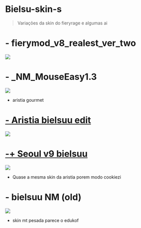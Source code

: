 # Bielsu-skin-s
> Variações da skin do fieryrage e algumas ai 
# - fierymod_v8_realest_ver_two
![](https://media.discordapp.net/attachments/848912199287308371/915044000493338685/Screenshot_74.png?width=1203&height=676)
# - _NM_MouseEasy1.3
![](https://media.discordapp.net/attachments/848912199287308371/915042212503486484/Screenshot_73.png?width=1214&height=676)
* aristia gourmet
# [- Aristia bielsuu edit](https://drive.google.com/u/0/uc?export=download&confirm=efIy&id=1s8OAUru9oQPhJ5kmGOee312DjJW6GbOV)
![](https://media.discordapp.net/attachments/848912199287308371/915037879842009108/Screenshot_70.png?width=1209&height=676)
# [-+ Seoul v9 bielsuu](https://drive.google.com/u/0/uc?export=download&confirm=yuOC&id=1SS564JW-ee_YahH-IgM4QmyK8YoZ_x7E)
![](https://media.discordapp.net/attachments/848912199287308371/915038725598240788/Screenshot_71.png?width=1196&height=676)
* Quase a mesma skin da aristia porem modo cookiezi
# - bielsuu NM (old)
![](https://media.discordapp.net/attachments/848912199287308371/915040841729474620/Screenshot_72.png?width=1197&height=676)
* skin mt pesada parece o edukof
